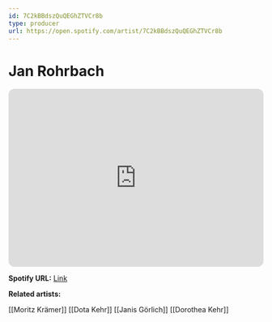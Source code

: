 ```yaml
---
id: 7C2kBBdszQuQEGhZTVCr8b
type: producer
url: https://open.spotify.com/artist/7C2kBBdszQuQEGhZTVCr8b
---
```

# Jan Rohrbach

<iframe style="border-radius:12px" src="https://open.spotify.com/embed/artist/7C2kBBdszQuQEGhZTVCr8b" width="100%" height="352" frameBorder="0" allowfullscreen="" allow="autoplay; clipboard-write; encrypted-media; fullscreen; picture-in-picture" loading="lazy"></iframe>

**Spotify URL:** [Link](https://open.spotify.com/artist/7C2kBBdszQuQEGhZTVCr8b)

**Related artists:**

[[Moritz Krämer]]
[[Dota Kehr]]
[[Janis Görlich]]
[[Dorothea Kehr]]
